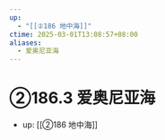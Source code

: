 ```yaml
---
up:
  - "[[②186 地中海]]"
ctime: 2025-03-01T13:08:57+08:00
aliases:
  - 爱奥尼亚海
---
```


# ②186.3 爱奥尼亚海

- up: [[②186 地中海]]
